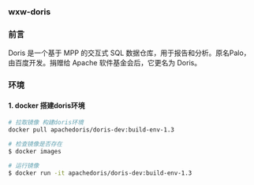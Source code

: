 ### wxw-doris



### 前言

Doris 是一个基于 MPP 的交互式 SQL 数据仓库，用于报告和分析。原名Palo，由百度开发。捐赠给 Apache 软件基金会后，它更名为 Doris。

### 环境

#### 1. docker 搭建doris环境

```bash
# 拉取镜像 构建doris环境
docker pull apachedoris/doris-dev:build-env-1.3

# 检查镜像是否存在
$ docker images

# 运行镜像
$ docker run -it apachedoris/doris-dev:build-env-1.3
```

